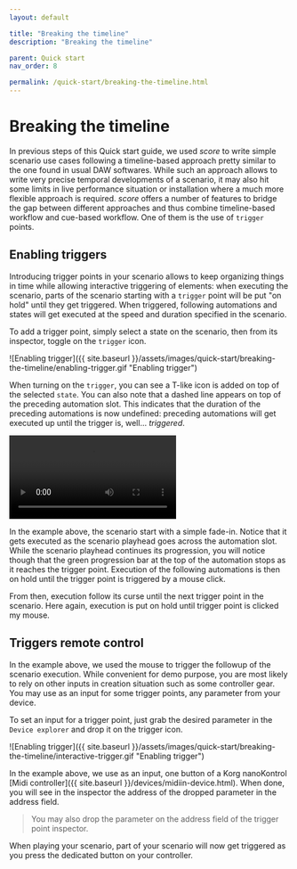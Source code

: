 ```yaml
---
layout: default

title: "Breaking the timeline"
description: "Breaking the timeline"

parent: Quick start
nav_order: 8

permalink: /quick-start/breaking-the-timeline.html
---
```

# Breaking the timeline
In previous steps of this Quick start guide, we used *score* to write simple scenario use cases following a timeline-based approach pretty similar to the one found in usual DAW softwares. While such an approach allows to write very precise temporal developments of a scenario, it may also hit some limits in live performance situation or installation where a much more flexible approach is required. *score* offers a number of features to bridge the gap between different approaches and thus combine timeline-based workflow and cue-based workflow. One of them is the use of `trigger` points.

## Enabling triggers

Introducing trigger points in your scenario allows to keep organizing things in time while allowing interactive triggering of elements: when executing the scenario, parts of the scenario starting with a `trigger` point will be put "on hold" until they get triggered. When triggered, following automations and states will get executed at the speed and duration specified in the scenario.

To add a trigger point, simply select a state on the scenario, then from its inspector, toggle on the `trigger` icon.

![Enabling trigger]({{ site.baseurl }}/assets/images/quick-start/breaking-the-timeline/enabling-trigger.gif "Enabling trigger")

When turning on the `trigger`, you can see a T-like icon is added on top of the selected `state`. You can also note that a dashed line appears on top of the preceding automation slot. This indicates that the duration of the preceding automations is now undefined: preceding automations will get executed up until the trigger is, well... *triggered*.

<video controls>
    <source src="{{ site.img }}/quick-start/breaking-the-timeline/triggering.mp4 " type="video/mp4">
</video>

In the example above, the scenario start with a simple fade-in. Notice that it gets executed as the scenario playhead goes across the automation slot.  While the scenario playhead continues its progression, you will notice though that the green progression bar at the top of the automation stops as it reaches the trigger point. Execution of the following automations is then on hold until the trigger point is triggered by a mouse click.

From then, execution follow its curse until the next trigger point in the scenario. Here again, execution is put on hold until trigger point is clicked my mouse.

## Triggers remote control

In the example above, we used the mouse to trigger the followup of the scenario execution. While convenient for demo purpose, you are most likely to rely on other inputs in creation situation such as some controller gear. You may use as an input for some trigger points, any parameter from your device.

To set an input for a trigger point, just grab the desired parameter in the `Device explorer` and drop it on the trigger icon.

![Enabling trigger]({{ site.baseurl }}/assets/images/quick-start/breaking-the-timeline/interactive-trigger.gif "Enabling trigger")

In the example above, we use as an input, one button of a Korg nanoKontrol [Midi controller]({{ site.baseurl }}/devices/midiin-device.html). When done, you will see in the inspector the address of the dropped parameter in the address field.

> You may also drop the parameter on the address field of the trigger point inspector.

When playing your scenario, part of your scenario will now get triggered as you press the dedicated button on your controller.